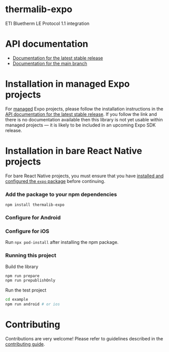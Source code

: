 # thermalib-expo

ETI Bluetherm LE Protocol 1.1 integration

# API documentation

- [Documentation for the latest stable release](https://docs.expo.dev/versions/latest/sdk/thermalib-expo/)
- [Documentation for the main branch](https://docs.expo.dev/versions/unversioned/sdk/thermalib-expo/)

# Installation in managed Expo projects

For [managed](https://docs.expo.dev/archive/managed-vs-bare/) Expo projects, please follow the installation instructions in the [API documentation for the latest stable release](#api-documentation). If you follow the link and there is no documentation available then this library is not yet usable within managed projects &mdash; it is likely to be included in an upcoming Expo SDK release.

# Installation in bare React Native projects

For bare React Native projects, you must ensure that you have [installed and configured the `expo` package](https://docs.expo.dev/bare/installing-expo-modules/) before continuing.

### Add the package to your npm dependencies

```
npm install thermalib-expo
```

### Configure for Android

### Configure for iOS

Run `npx pod-install` after installing the npm package.

### Running this project

Build the library

```bash
npm run prepare
npm run prepublishOnly
```

Run the test project

```bash
cd example
npm run android # or ios

```

# Contributing

Contributions are very welcome! Please refer to guidelines described in the [contributing guide](https://github.com/expo/expo#contributing).
